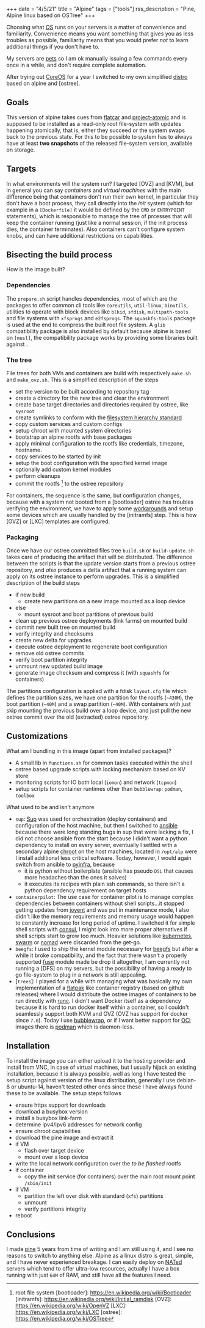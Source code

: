 +++
date = "4/5/21"
title = "Alpine"
tags = ["tools"]
rss_description = "Pine, Alpine linux based on OSTree"
+++

Choosing what [OS] runs on your servers is a matter of convenience and familiarity. Convenience means you want something that gives you as less troubles as possible, familiarity means that you would prefer _not_ to learn additional things if you don't have to.

My servers are [pets] so I am ok manually issuing a few commands every once in a while, and don't require complete automation.

After trying out [CoreOS] for a year I switched to my own simplified [distro] based on alpine and [ostree].

## Goals

This version of alpine takes cues from [flatcar] and [project-atomic] and is supposed to be installed as a read-only root file-system with updates happening atomically, that is, either they succeed or the system swaps back to the previous state. For this to be possible to system has to always have at least **two snapshots** of the released file-system version, available on storage.

## Targets

In what environments will the system run? I targeted [OVZ] and [KVM], but in general you can say _containers_ and _virtual machines_ with the main difference being that containers don't run their own kernel, in particular they don't have a boot process, they call directly into the _init_ system (which for example in a `[Dockerfile]` it would be defined by the `CMD` or `ENTRYPOINT` statements), which is responsible to manage the tree of prcesses that will keep the container running (just like a normal session, if the init process dies, the container terminates). Also containers can't configure system knobs, and can have additional restrictions on capabilities.

## Bisecting the build process

How is the image built?

### Dependencies

The `prepare.sh` script handles dependencies, most of which are the packages to offer common cli tools like `coreutils`, `util-linux`, `binutils`, utilities to operate with block devices like `blkid`, `sfdisk`, `multipath-tools` and file systems with `xfsprogs` and `e2fsprogs`. The `squashfs-tools` package is used at the end to compress the built root file system. A `glib` compatibility package is also installed by default because alpine is based on `[musl]`, the compatibility package works by providing some libraries built against .

### The tree

File trees for both VMs and containers are build with respectively `make.sh` and `make_ovz.sh`. This is a simplified description of the steps

- set the version to be built according to repository tag
- create a directory for the new tree and clear the environment
- create base target directories and directories required by ostree, like `sysroot`
- create symlinks to conform with the [filesystem hierarchy standard]
- copy custom services and custom configs
- setup chroot with mounted system directories
- bootstrap an alpine rootfs with base packages
- apply minimal configuration to the rootfs like credentials, timezone, hostname.
- copy services to be started by init
- setup the boot configuration with the specified kernel image
- optionally add custom kernel modules
- perform cleanups
- commit the rootfs [^rootfs] to the ostree repository

For containers, the sequence is the same, but configuration changes, because with a system not booted from a [bootloader] ostree has troubles verifying the environment, we have to apply some [workarounds](https://github.com/untoreh/pine/blob/e65f12be70fd91edfd935e3ae9854c7be555ec73/make_ovz.sh#L73) and setup some devices which are usually handled by the [initramfs] step. This is how [OVZ] or [LXC] templates are configured.

### Packaging

Once we have our ostree committed files tree `build.sh` or `build-update.sh` takes care of producing the artifact that will be distributed. The difference between the scripts is that the update version starts from a previous ostree repository, and _also_ produces a delta artifact that a running system can apply on its ostree instance to perform upgrades. This is a simplified description of the build steps

- if new build
  - create new partitions on a new image mounted as a loop device
- else
  - mount sysroot and boot partitions of previous build
- clean up previous ostree deployments (link farms) on mounted build
- commit new built tree on mounted build
- verify integrity and checksums
- create new delta for upgrades
- execute ostree deployment to regenerate boot configuration
- remove old ostree commits
- verify boot partition integrity
- unmount new updated build image
- generate image checksum and compress it (with `squashfs` for containers)

The partitions configuration is applied with a fdisk `layout.cfg` file which defines the partition sizes, we have one partition for the rootfs (`~430M`), the boot partition (`~40M`) and a swap partition (`~40M`). With containers with just skip mounting the previous build over a loop device, and just pull the new ostree commit over the old (extracted) ostree repository.

## Customizations

What am I bundling in this image (apart from installed packages)?

- A small lib in `functions.sh` for common tasks executed within the shell
- ostree based upgrade scripts with locking mechanism based on KV store
- monitoring scripts for IO both local (`iomon`) and network (`tcpmon`)
- setup scripts for container runtimes other than `bubblewrap`: `podman`, `toolbox`

What used to be and isn't anymore

- `sup`: [Sup] was used for orchestration (deploy containers) and configuration of the host machine, but then I switched to [ansible] because there were long standing bugs in sup that were lacking a fix, I did not choose ansible from the start because I didn't want a python dependency to install on every server, eventually I settled with a secondary alpine [chroot] on the host machines, located in `/opt/alp` were I install additional less critical software. Today, however, I would again switch from ansible to [pyinfra], because
  - it is python without boilerplate (ansible has pseudo `DSL` that causes more headaches than the ones it solves)
  - it executes its recipes with plain ssh commands, so there isn't a python dependency requirement on target hosts
- `containerpilot`: The use case for container pilot is to manage complex dependencies between containers without shell scripts...it stopped getting updates from [joyent] and was put in maintenance mode, I also didn't like the memory requirements and memory usage would happen to constantly increase for long period of uptime. I switched it for simple shell scripts with [consul], I might look into more proper alternatives if shell scripts start to grow too much. Heavier solutions like [kubernetes], [swarm] or [nomad] were discarded from the get-go.
- `beegfs`: I used to ship the kernel module necessary for [beegfs] but after a while it broke compatibility, and the fact that there wasn't a properly supported [fuse] module made be drop it altogether, I am currently not running a [DFS] on my servers, but the possibility of having a ready to go file-system to plug in a network is still appealing.
- [`trees`]: I played for a while with managing what was basically my own implementation of a [flatpak] like container registry (based on github releases) where I would distribute the ostree images of containers to be run directly with [runc]. I didn't want Docker itself as a dependency because it is hard to run docker itself within a container, so I couldn't seamlessly support both KVM and OVZ (OVZ has support for docker since `7.0`). Today I use [bubblewrap], or if I want better support for [OCI] images there is [podman] which is daemon-less.

## Installation

To install the image you can either upload it to the hosting provider and install from VNC, in case of virtual machines, but I usually hijack an existing installation, because it is always possible, well as long I have tested the setup script against version of the linux distribution, generally I use debian-8 or ubuntu-14, haven't tested other ones since these I have always found these to be available. The setup steps follows

- ensure https support for downloads
- download a busybox version
- install a busybox link-farm
- determine ipv4/ipv6 addresses for network config
- ensure chroot capabilities
- download the pine image and extract it
- if VM
  - flash over target device
  - mount over a loop device
- write the local network configuration over the _to be flashed_ rootfs
- if container
  - copy the init service (for containers) over the main root mount point `/sbin/init`
- if VM
  - partition the left over disk with standard (`xfs`) partitions
  - unmount
  - verify partitions integrity
- reboot

## Conclusions

I made [pine] 5 years from time of writing and I am still using it, and I see no reasons to switch to anything else. Alpine as a linux distro is great, simple, and I have never experienced breakage. I can easily deploy on [NATed] servers which tend to offer ultra-low resources, actually I have a box running with just `64M` of RAM, and still have all the features I need.

<!-- prettier-ignore-start -->
[NATed]: https://en.wikipedia.org/wiki/Network_address_translation
[pine]: https://github.com/untoreh/pine
[consul]: https://www.consul.io/ 
[nomad]: https://www.nomadproject.io/
[swarm]: https://docs.docker.com/engine/swarm/ 
[kubernetes]: https://kubernetes.io/
[trees]: https://github.com/untoreh/pine/blob/master/trees.sh
[flatpak]: https://en.wikipedia.org/wiki/Flatpak
[OCI]: https://github.com/opencontainers/image-spec/blob/master/spec.md
[podman]: https://github.com/containers/podman
[bubblewrap]: https://github.com/containers/bubblewrap/
[runc]: https://github.com/opencontainers/runc
[fuse]: https://en.wikipedia.org/wiki/Filesystem_in_Userspace
[beegfs]: https://en.wikipedia.org/wiki/BeeGFS
[joyent]: https://github.com/joyent/containerpilot
[DSL]: https://en.wikipedia.org/wiki/Domain-specific_language
[pyinfra]: https://github.com/Fizzadar/pyinfra
[chroot]: https://en.wikipedia.org/wiki/Chroot
[ansible]: https://www.ansible.com/
[Sup]: https://github.com/pressly/sup/
[OS]: https://en.wikipedia.org/wiki/Operating_system
[pets]: https://devops.stackexchange.com/questions/653/what-is-the-definition-of-cattle-not-pets
[CoreOS]: https://en.wikipedia.org/wiki/Container_Linux
[distro]: https://en.wikipedia.org/wiki/Linux_distribution
[flatcar]: https://kinvolk.io/flatcar-container-linux/
[project-atomic]: https://www.projectatomic.io/
[Dockerfile]: https://en.wikipedia.org/wiki/Docker_(software)
[musl]: https://musl.libc.org/
[filesystem hierarchy standard]: https://www.freedesktop.org/software/systemd/man/file-hierarchy.html
[^rootfs]: root file system
[bootloader]: https://en.wikipedia.org/wiki/Bootloader
[initramfs]: https://en.wikipedia.org/wiki/Initial_ramdisk
[OVZ]: https://en.wikipedia.org/wiki/OpenVZ
[LXC]: https://en.wikipedia.org/wiki/LXC
[ostree]: https://en.wikipedia.org/wiki/OSTree
<!-- prettier-ignore-end -->
